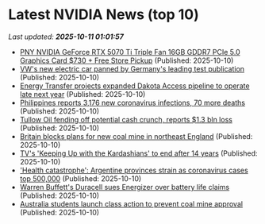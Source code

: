 # Latest NVIDIA News (top 10)
_Last updated: **2025-10-11 01:01:57**_

- [PNY NVIDIA GeForce RTX 5070 Ti Triple Fan 16GB GDDR7 PCIe 5.0 Graphics Card $730 + Free Store Pickup](https://slickdeals.net/f/18682570-pny-nvidia-geforce-rtx-5070-ti-triple-fan-16gb-gddr7-pcie-5-0-graphics-card-730-free-store-pickup) (Published: 2025-10-10)
- [VW's new electric car panned by Germany's leading test publication](https://biztoc.com/x/e12ef2986bc274e5) (Published: 2025-10-10)
- [Energy Transfer projects expanded Dakota Access pipeline to operate late next year](https://biztoc.com/x/e8e2ecc318c842c7) (Published: 2025-10-10)
- [Philippines reports 3,176 new coronavirus infections, 70 more deaths](https://biztoc.com/x/739ecc0f0008f75e) (Published: 2025-10-10)
- [Tullow Oil fending off potential cash crunch, reports $1.3 bln loss](https://biztoc.com/x/0b94fe365b0b4ac4) (Published: 2025-10-10)
- [Britain blocks plans for new coal mine in northeast England](https://biztoc.com/x/b2893fbd0b329f4f) (Published: 2025-10-10)
- [TV's 'Keeping Up with the Kardashians' to end after 14 years](https://biztoc.com/x/e20c82b5b951f909) (Published: 2025-10-10)
- ['Health catastrophe': Argentine provinces strain as coronavirus cases top 500,000](https://biztoc.com/x/2522869ce141a470) (Published: 2025-10-10)
- [Warren Buffett's Duracell sues Energizer over battery life claims](https://biztoc.com/x/b794dacdb19145b3) (Published: 2025-10-10)
- [Australia students launch class action to prevent coal mine approval](https://biztoc.com/x/73102eb8616bf529) (Published: 2025-10-10)
